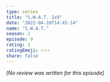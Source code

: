 ```yaml
---
type: series
title: "S.W.A.T. 2x9"
date: "2022-04-10T14:45:14"
name: "S.W.A.T."
season: 2
episode: 9
rating: 3
ratingEmoji: ⭐️⭐️⭐️
share: false
---
```


*[No review was written for this episode]*
